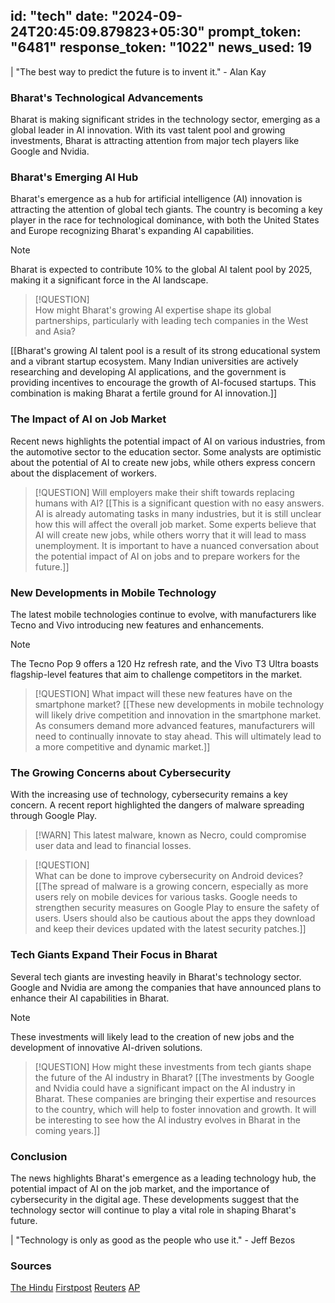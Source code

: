 
id: "tech"
date: "2024-09-24T20:45:09.879823+05:30"
prompt_token: "6481"
response_token: "1022"
news_used: 19
------
| "The best way to predict the future is to invent it." -  Alan Kay

### Bharat's Technological Advancements 

Bharat is making significant strides in the technology sector, emerging as a global leader in AI innovation.  With its vast talent pool and growing investments, Bharat is attracting attention from major tech players like Google and Nvidia.  

### Bharat's Emerging AI Hub

Bharat's emergence as a hub for artificial intelligence (AI) innovation is attracting the attention of global tech giants. The country is becoming a key player in the race for technological dominance, with both the United States and Europe recognizing Bharat's expanding AI capabilities. 

> [!NOTE]  
> Bharat is expected to contribute 10% to the global AI talent pool by 2025, making it a significant force in the AI landscape.

> [!QUESTION]  
> How might Bharat's growing AI expertise shape its global partnerships, particularly with leading tech companies in the West and Asia? 

[[Bharat's growing AI talent pool is a result of its strong educational system and a vibrant startup ecosystem.  Many Indian universities are actively researching and developing AI applications, and the government is providing incentives to encourage the growth of AI-focused startups.  This combination is making Bharat a fertile ground for AI innovation.]]

### The Impact of AI on Job Market

Recent news highlights the potential impact of AI on various industries, from the automotive sector to the education sector.  Some analysts are optimistic about the potential of AI to create new jobs, while others express concern about the displacement of workers.

> [!QUESTION] 
> Will employers make their shift towards replacing humans with AI? [[This is a significant question with no easy answers.  AI is already automating tasks in many industries, but it is still unclear how this will affect the overall job market.  Some experts believe that AI will create new jobs, while others worry that it will lead to mass unemployment.  It is important to have a nuanced conversation about the potential impact of AI on jobs and to prepare workers for the future.]]

### New Developments in Mobile Technology

The latest mobile technologies continue to evolve, with manufacturers like Tecno and Vivo introducing new features and enhancements. 

> [!NOTE] 
> The Tecno Pop 9 offers a 120 Hz refresh rate, and the Vivo T3 Ultra boasts flagship-level features that aim to challenge competitors in the market.

> [!QUESTION]
> What impact will these new features have on the smartphone market? [[These new developments in mobile technology will likely drive competition and innovation in the smartphone market.  As consumers demand more advanced features, manufacturers will need to continually innovate to stay ahead.  This will ultimately lead to a more competitive and dynamic market.]]

### The Growing Concerns about Cybersecurity 

With the increasing use of technology, cybersecurity remains a key concern.  A recent report highlighted the dangers of malware spreading through Google Play.  

> [!WARN]
>  This latest malware, known as Necro,  could compromise user data and lead to financial losses. 

> [!QUESTION]  
> What can be done to improve cybersecurity on Android devices? [[The spread of malware is a growing concern, especially as more users rely on mobile devices for various tasks.  Google needs to strengthen security measures on Google Play to ensure the safety of users.  Users should also be cautious about the apps they download and keep their devices updated with the latest security patches.]]

### Tech Giants Expand Their Focus in Bharat

Several tech giants are investing heavily in Bharat's technology sector.  Google and Nvidia are among the companies that have announced plans to enhance their AI capabilities in Bharat.  

> [!NOTE]
> These investments will likely lead to the creation of new jobs and the development of innovative AI-driven solutions.

> [!QUESTION] 
> How might these investments from tech giants shape the future of the AI industry in Bharat? [[The investments by Google and Nvidia could have a significant impact on the AI industry in Bharat.  These companies are bringing their expertise and resources to the country, which will help to foster innovation and growth.  It will be interesting to see how the AI industry evolves in Bharat in the coming years.]] 

### Conclusion

The news highlights Bharat's emergence as a leading technology hub, the potential impact of AI on the job market, and the importance of cybersecurity in the digital age.  These developments suggest that the technology sector will continue to play a vital role in shaping Bharat's future. 

|  "Technology is only as good as the people who use it." -  Jeff Bezos

### Sources

[The Hindu](https://www.thehindu.com/)
[Firstpost](https://www.firstpost.com/)
[Reuters](https://www.reuters.com/)
[AP](https://apnews.com/)

